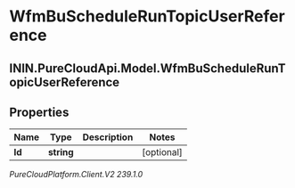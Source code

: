 # WfmBuScheduleRunTopicUserReference

## ININ.PureCloudApi.Model.WfmBuScheduleRunTopicUserReference

## Properties

|Name | Type | Description | Notes|
|------------ | ------------- | ------------- | -------------|
| **Id** | **string** |  | [optional] |



_PureCloudPlatform.Client.V2 239.1.0_
